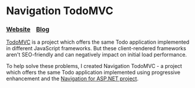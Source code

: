 # Navigation TodoMVC

### [Website](http://navigationtodomvc.azurewebsites.net/)&nbsp;&nbsp;&nbsp;&nbsp;[Blog](http://navigation4asp.net/)

[TodoMVC](https://github.com/tastejs/todomvc) is a project which offers the same Todo application implemented in different JavaScript frameworks. But these client-rendered frameworks aren't SEO-friendly and can negatively impact on initial load performance.

To help solve these problems, I created Navigation TodoMVC - a project which offers the same Todo application implemented using progressive enhancement and the [Navigation for ASP.NET project](http://navigation.codeplex.com/).